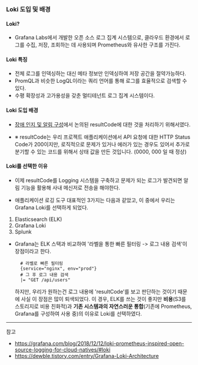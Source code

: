 ### Loki 도입 및 배경

#### Loki?

* Grafana Labs에서 개발한 오픈 소스 로그 집계 시스템으로, 클라우드 환경에서 로그를 수집, 저장, 조회하는 데 사용되며 Prometheus와 유사한 구조를 가진다.

#### Loki 특징
 
* 전체 로그를 인덱싱하는 대신 메타 정보만 인덱싱하여 저장 공간을 절약가능하다.
* PromQL과 비슷한 LogQL이라는 쿼리 언어를 통해 로그를 효율적으로 검색할 수 있다.
* 수평 확장성과 고가용성을 갖춘 멀티테넌트 로그 집계 시스템이다.

#### Loki 도입 배경

* [장애 인지 및 알림 구성](https://github.com/yeongyeonkim/ALL/tree/main/Observability/Prometheus%2C%20Grafana%2C%20Alertmanager/HTTP%20%EC%83%81%ED%83%9C%EC%BD%94%EB%93%9C%EC%99%80%20resultcode%EC%97%90%20%EB%94%B0%EB%A5%B8%20%EC%9E%A5%EC%95%A0%20%EC%9D%B8%EC%A7%80%20%EB%B0%8F%20%EC%95%8C%EB%A6%BC)에서 논의된 resultCode에 대한 것을 처리하기 위해서였다.

* ※ resultCode는 우리 프로젝트 애플리케이션에서 API 요청에 대한 HTTP Status Code가 200이지만, 로직적으로 문제가 있거나 에러가 있는 경우도 있어서 추가로 분기할 수 있는 코드를 위해서 상태 값을 만든 것입니다. (0000, 000 일 때 정상)

#### Loki를 선택한 이유

* 이제 resultCode를 Logging 시스템을 구축하고 문제가 되는 로그가 발견되면 알림 기능을 활용해 사내 메신저로 전송을 해야한다.

* 애플리케이션 로깅 도구 대표적인 3가지는 다음과 같았고, 이 중에서 우리는 Grafana Loki를 선택하게 되었다.
 1. Elasticsearch (ELK)
 2. Grafana Loki
 3. Splunk
 
* Grafana는 ELK 스택과 비교하여 '라벨을 통한 빠른 필터링 -> 로그 내용 검색'이 장점이라고 한다.
  ```
    # 라벨로 빠른 필터링
	{service="nginx", env="prod"} 
	# 그 후 로그 내용 검색
	|= "GET /api/users"
  ```
  하지만, 우리가 원하는건 로그 내용에 'resultCode'를 보고 판단하는 것이기 때문에 사실 이 장점은 많이 퇴색되었다.
  이 경우, ELK를 쓰는 것이 좋지만 <b>비용</b>(S3를 스토리지로 비용 친화적)과 <b>기존 시스템과의 자연스러운 통합</b>(기존에 Prometheus, Grafana를 구성하여 사용 중)의 이유로 Loki를 선택하였다.

---

참고

* https://grafana.com/blog/2018/12/12/loki-prometheus-inspired-open-source-logging-for-cloud-natives/#loki
* https://dewble.tistory.com/entry/Grafana-Loki-Architecture
